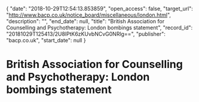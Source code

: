 {
  "date": "2018-10-29T12:54:13.853859", 
  "open_access": false, 
  "target_url": "http://www.bacp.co.uk/notice_board/miscellaneous/london.html", 
  "description": "", 
  "end_date": null, 
  "title": "British Association for Counselling and Psychotherapy: London bombings statement", 
  "record_id": "20181029T125413/2U8lPtK6zKUvbNCvG0NRlg==", 
  "publisher": "bacp.co.uk", 
  "start_date": null
}

# British Association for Counselling and Psychotherapy: London bombings statement

